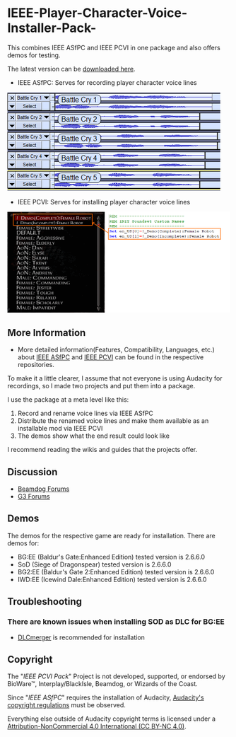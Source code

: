 # IEEE-Player-Character-Voice-Installer-Pack-
This combines IEEE ASfPC and IEEE PCVI in one package and also offers demos for testing.

The latest version can be [downloaded here](https://github.com/Incrementis/IEEE-Player-Character-Voice-Installer-Pack-/releases).

* IEEE ASfPC: Serves for recording player character voice lines
  
![AudacityTracks01](https://github.com/Incrementis/Infinity-Engine-Modding-Wiki-Content-/blob/main/IEEE%20ASfPC/Images/AudacityTracks01.png)

* IEEE PCVI: Serves for installing player character voice lines
  
![Figure11](https://github.com/Incrementis/Infinity-Engine-Modding-Wiki-Content-/blob/main/IEEE%20PCVI/Images/Figure11.png)

## More Information
* More detailed information(Features, Compatibility, Languages, etc.) about [IEEE ASfPC](https://github.com/Incrementis/IEEE-Audacity-Savefiles-for-Player-Character-) and [IEEE PCVI](https://github.com/Incrementis/IEEE-Player-Character-Voice-Installer-/tree/main) can be found in the respective repositories.

To make it a little clearer, I assume that not everyone is using Audacity for recordings, so I made two projects and put them into a package.

I use the package at a meta level like this:

1. Record and rename voice lines via IEEE ASfPC
2. Distribute the renamed voice lines and make them available as an installable mod via IEEE PCVI
3. The demos show what the end result could look like

I recommend reading the wikis and guides that the projects offer.

## Discussion
* [Beamdog Forums](https://forums.beamdog.com/discussion/88276/package-ieee-player-character-voice-installer-pack)
* [G3 Forums](https://www.gibberlings3.net/forums/topic/37890-packageieee-player-character-voice-installer-pack/) 

## Demos
The demos for the respective game are ready for installation. There are demos for:
* BG:EE (Baldur's Gate:Enhanced Edition) tested version is 2.6.6.0
* SoD (Siege of Dragonspear) tested version is 2.6.6.0
* BG2:EE (Baldur's Gate 2:Enhanced Edition) tested version is 2.6.6.0
* IWD:EE (Icewind Dale:Enhanced Edition) tested version is 2.6.6.0

## Troubleshooting
### There are known issues when installing SOD as DLC for BG:EE
* [DLCmerger](https://github.com/Argent77/A7-DlcMerger/releases) is recommended for installation

## Copyright
The "*IEEE PCVI Pack*" Project is not developed, supported, or endorsed by BioWare™, Interplay/BlackIsle, Beamdog, or Wizards of the Coast.

Since "*IEEE ASfPC*" requires the installation of Audacity, [Audacity's copyright regulations](https://www.audacityteam.org/FAQ/) must be observed.

Everything else outside of Audacity copyright terms is licensed under a [Attribution-NonCommercial 4.0 International (CC BY-NC 4.0)](https://creativecommons.org/licenses/by-nc/4.0/).
